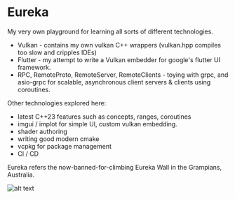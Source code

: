 # Eureka

My very own playground for learning all sorts of different technologies.

- Vulkan - contains my own vulkan C++ wrappers (vulkan.hpp compiles too slow and cripples IDEs)
- Flutter - my attempt to write a Vulkan embedder for google's flutter UI framework.
- RPC, RemoteProto, RemoteServer, RemoteClients - toying with grpc, and asio-grpc for scalable, asynchronous client servers & clients using coroutines.

Other technologies explored here:
- latest C++23 features such as concepts, ranges, coroutines
- imgui / implot for simple UI, custom vulkan embedding.
- shader authoring
- writing good modern cmake
- vcpkg for package management
- CI / CD

Eureka refers the now-banned-for-climbing Eureka Wall in the Grampians, Australia.

![alt text](https://github.com/elad8a/Eureka/blob/master/Eureka.png?raw=true)
